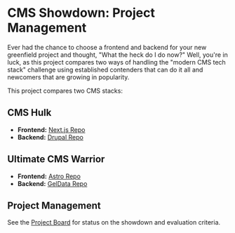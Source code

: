 # CMS Showdown: Project Management

Ever had the chance to choose a frontend and backend for your new greenfield project and thought, "What the heck do I do now?"
Well, you're in luck, as this project compares two ways of handling the "modern CMS tech stack" challenge using established contenders
that can do it all and newcomers that are growing in popularity. 

This project compares two CMS stacks:

## CMS Hulk
- **Frontend:** [Next.js Repo](https://github.com/org/cms-hulk-next)
- **Backend:** [Drupal Repo](https://github.com/org/cms-hulk-drupal)

## Ultimate CMS Warrior
- **Frontend:** [Astro Repo](https://github.com/org/ultimate-cms-warrior-astro)
- **Backend:** [GelData Repo](https://github.com/org/ultimate-cms-warrior-geldata)

## Project Management

See the [Project Board](https://github.com/users/alexfinnarn/projects/2/views/1?template_dialog_tab=featured&layout_template=table) 
for status on the showdown and evaluation criteria.

